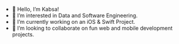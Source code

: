 - 👋 Hello, I’m Kabsa!
- 👀 I’m interested in Data and Software Engineering.
- 🌱 I’m currently working on an iOS & Swift Project.       
- 💞️ I’m looking to collaborate on fun web and mobile development projects.     
 
    
  
<!---
KabsaA/KabsaA is a ✨ special ✨ repository because its `README.md` (this file) appears on your GitHub profile.
You can click the Preview link to take a look at your changes.     
--->  
 
